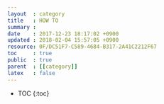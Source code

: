 ```yaml
---
layout  : category
title   : HOW TO
summary :
date    : 2017-12-23 18:17:02 +0900
updated : 2018-02-04 15:57:05 +0900
resource: 0F/DC51F7-C589-4684-B317-2A41C2212F67
toc     : true
public  : true
parent  : [[category]]
latex   : false
---
```

* TOC
{:toc}

